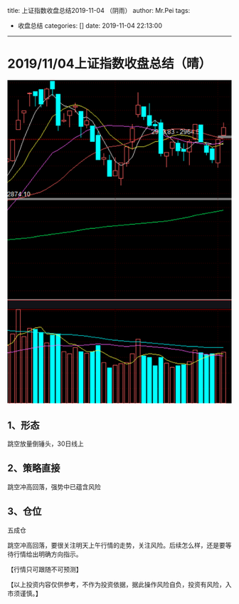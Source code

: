 title: 上证指数收盘总结2019-11-04 （阴雨）
author: Mr.Pei
tags:

  - 收盘总结
categories: []
date: 2019-11-04  22:13:00
---
# 2019/11/04上证指数收盘总结（晴）

![](https://github.com/Soros1990/markDownImages/blob/master/20191104220121.png?raw=true)

## 1、形态

跳空放量倒锤头，30日线上

## 2、策略直接

跳空冲高回落，强势中已蕴含风险

## 3、仓位
五成仓

跳空冲高回落，要很关注明天上午行情的走势，关注风险。后续怎么样，还是要等待行情给出明确方向指示。

【行情只可跟随不可预测】

【以上投资内容仅供参考，不作为投资依据，据此操作风险自负，投资有风险，入市须谨慎。】